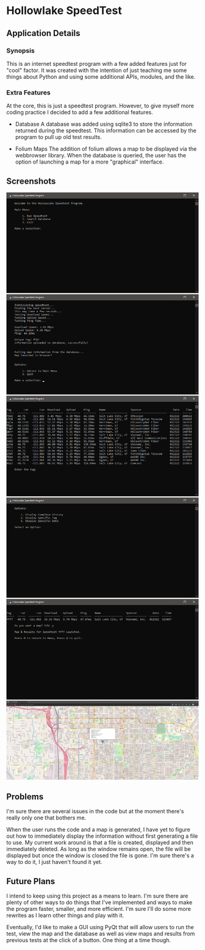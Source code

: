 # Hollowlake SpeedTest

## Application Details

### Synopsis
This is an internet speedtest program with a few added features just for "cool" factor. It was created with the intention of just teaching me some things about Python and using some additional APIs, modules, and the like. 

### Extra Features
At the core, this is just a speedtest program. However, to give myself more coding practice I decided to add a few additional features. 

- Database
A database was added using sqlite3 to store the information returned during the speedtest. This information can be accessed by the program to pull up old test results. 

- Folium Maps
The addition of folium allows a map to be displayed via the webbrowser library. When the database is queried, the user has the option of launching a map for a more "graphical" interface. 

## Screenshots

![image](/screenshots/mainmenu.png)
![image](/screenshots/testcompletion.png)
![image](/screenshots/database.png)
![image](/screenshots/search.png)
![image](/screenshots/tagsearch.png)
![image](/screenshots/map.png)

## Problems
I'm sure there are several issues in the code but at the moment there's really only one that bothers me. 

When the user runs the code and a map is generated, I have yet to figure out how to immediately display the information without first generating a file to use. My current work around is that a file is created, displayed and then immediately deleted. As long as the window remains open, the file will be displayed but once the window is closed the file is gone. I'm sure there's a way to do it, I just haven't found it yet. 

## Future Plans
I intend to keep using this project as a means to learn. I'm sure there are plenty of other ways to do things that I've implemented and ways to make the program faster, smaller, and more efficient. I'm sure I'll do some more rewrites as I learn other things and play with it. 

Eventually, I'd like to make a GUI using PyQt that will allow users to run the test, view the map and the database as well as view maps and results from previous tests at the click of a button. One thing at a time though. 

